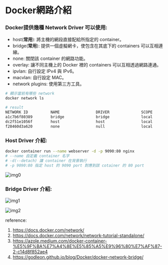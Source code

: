 # Docker網路介紹

### Docker提供幾種 Network Driver 可以使用:
* host(**常用**): 將主機的網段直接配給所指定的 container。
* bridge(**常用**): 提供一個虛擬網卡，使包含在其底下的 containers 可以互相連線。  
* none: 關閉該 container 的網路功能。
* overlay: 讓不同主機上的 Docker 裡的 containers 可以互相透過網路連通。
* ipvlan: 自行設定 IPv4 與 IPv6。
* macvlan: 自行設定 MAC。
* network plugins: 使用第三方工具。

```bash
# 顯示當前有哪些 network
docker network ls

# result
NETWORK ID          NAME                DRIVER              SCOPE
a1c7b6f80389        bridge              bridge              local
dc2f51e1056f        host                host                local
f28460d3a620        none                null                local
```

### Host Driver 介紹:

```bash
docker container run --name webserver -d -p 9090:80 nginx
# --name 自定義 container 名字
# -d(--detach) 讓 container 在背景執行
# -p 9090:80 指定 host 的 9090 port 對應到該 cotainer 的 80 port
````

![img0](https://miro.medium.com/max/720/1*6xUdGsh3ALVtcfvG5Q7VdQ.png)

### Bridge Driver 介紹:

![img1](https://godleon.github.io/blog/images/docker/docker-bridge-network-1.png)

![img2](https://godleon.github.io/blog/images/docker/docker-bridge-network-custom.png)

reference:
1. https://docs.docker.com/network/
2. https://docs.docker.com/network/network-tutorial-standalone/
3. https://azole.medium.com/docker-container-%E5%9F%BA%E7%A4%8E%E5%85%A5%E9%96%80%E7%AF%87-2-c14d8f852ae4
4. https://godleon.github.io/blog/Docker/docker-network-bridge/
